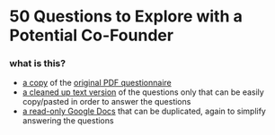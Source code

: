 # 50 Questions to Explore with a Potential Co-Founder

### what is this?

- [a copy](questions.pdf) of the [original PDF questionnaire](https://proof-assets.s3.amazonaws.com/firstround/50%20Questions%20for%20Co-Founders.pdf)
- [a cleaned up text version](questions.txt) of the questions only that can be easily copy/pasted in order to answer the questions
- [a read-only Google Docs](https://docs.google.com/document/d/1aEZWMp2z97xc4wCm37phXDFccVqhR6ABxpBXAHbQpLc/edit?usp=sharing) that can be duplicated, again to simplify answering the questions
